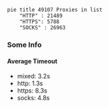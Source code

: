 
```mermaid
pie title 49107 Proxies in list
    "HTTP" : 21489
    "HTTPS": 5788
    "SOCKS" : 26963
```

### Some Info
#### Average Timeout

- mixed: 3.2s
- http: 1.3s
- https: 8.3s
- socks: 4.8s